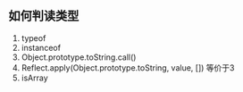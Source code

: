 
## 如何判读类型
1. typeof
2. instanceof
3. Object.prototype.toString.call()
4. Reflect.apply(Object.prototype.toString, value, []) 等价于3
5. isArray